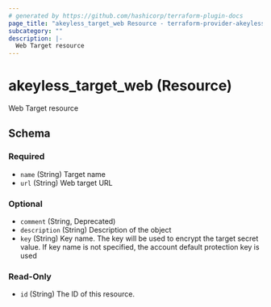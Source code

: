 ```yaml
---
# generated by https://github.com/hashicorp/terraform-plugin-docs
page_title: "akeyless_target_web Resource - terraform-provider-akeyless"
subcategory: ""
description: |-
  Web Target resource
---
```


# akeyless_target_web (Resource)

Web Target resource



<!-- schema generated by tfplugindocs -->
## Schema

### Required

- `name` (String) Target name
- `url` (String) Web target URL

### Optional

- `comment` (String, Deprecated)
- `description` (String) Description of the object
- `key` (String) Key name. The key will be used to encrypt the target secret value. If key name is not specified, the account default protection key is used

### Read-Only

- `id` (String) The ID of this resource.


